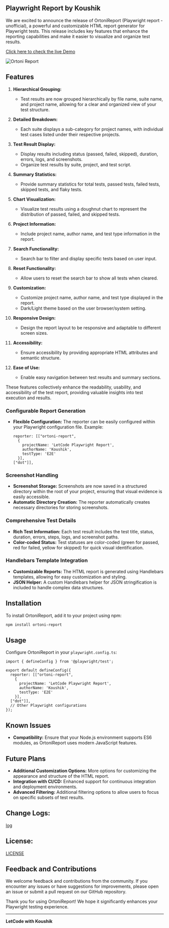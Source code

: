 ## Playwright Report by Koushik

We are excited to announce the release of OrtoniReport (Playwright report - unofficial), a powerful and customizable HTML report generator for Playwright tests. This release includes key features that enhance the reporting capabilities and make it easier to visualize and organize test results.

[Click here to check the live Demo](https://ortoni.netlify.app/)


![Ortoni Report](https://github.com/ortoniKC/ortoni-report/assets/58769833/f96b7697-8ec0-4c6d-a681-b305e6d5843a)

## Features

1. **Hierarchical Grouping:** 
   - Test results are now grouped hierarchically by file name, suite name, and project name, allowing for a clear and organized view of your test structure.
  
2. **Detailed Breakdown:**
   - Each suite displays a sub-category for project names, with individual test cases listed under their respective projects.

3. **Test Result Display:**
   - Display  results including status (passed, failed, skipped), duration, errors, logs, and screenshots.
   - Organize test results by suite, project, and test script.

4. **Summary Statistics:**
   - Provide summary statistics for total tests, passed tests, failed tests, skipped tests, and flaky tests.

5. **Chart Visualization:**
   - Visualize test results using a doughnut chart to represent the distribution of passed, failed, and skipped tests.

6. **Project Information:**
   - Include project name, author name, and test type information in the report.

7. **Search Functionality:**
   - Search bar to filter and display specific tests based on user input.

8. **Reset Functionality:**
   - Allow users to reset the search bar to show all tests when cleared.

9. **Customization:**
   - Customize project name, author name, and test type displayed in the report.
   - Dark/Light theme based on the user browser/system setting.

10. **Responsive Design:**
    - Design the report layout to be responsive and adaptable to different screen sizes.

11. **Accessibility:**
    - Ensure accessibility by providing appropriate HTML attributes and semantic structure.

12. **Ease of Use:**
    - Enable easy navigation between test results and summary sections.

These features collectively enhance the readability, usability, and accessibility of the test report, providing valuable insights into test execution and results.

### Configurable Report Generation
- **Flexible Configuration:** The reporter can be easily configured within your Playwright configuration file. Example:
  ```JS/TS
  reporter: [["ortoni-report",
    {
      projectName: 'LetCode Playwright Report',
      authorName: 'Koushik',
      testType: 'E2E'
    }],
  ["dot"]],
  ```

### Screenshot Handling
- **Screenshot Storage:** Screenshots are now saved in a structured directory within the root of your project, ensuring that visual evidence is easily accessible.
- **Automatic Directory Creation:** The reporter automatically creates necessary directories for storing screenshots.

### Comprehensive Test Details
- **Rich Test Information:** Each test result includes the test title, status, duration, errors, steps, logs, and screenshot paths.
- **Color-coded Status:** Test statuses are color-coded (green for passed, red for failed, yellow for skipped) for quick visual identification.

### Handlebars Template Integration
- **Customizable Reports:** The HTML report is generated using Handlebars templates, allowing for easy customization and styling.
- **JSON Helper:** A custom Handlebars helper for JSON stringification is included to handle complex data structures.

## Installation

To install OrtoniReport, add it to your project using npm:

```bash
npm install ortoni-report
```

## Usage

Configure OrtoniReport in your `playwright.config.ts`:

``` javascript/typescript
import { defineConfig } from '@playwright/test';

export default defineConfig({
  reporter: [["ortoni-report",
    {
      projectName: 'LetCode Playwright Report',
      authorName: 'Koushik',
      testType: 'E2E'
    }],
  ["dot"]],
  // Other Playwright configurations
});
```

## Known Issues

- **Compatibility:** Ensure that your Node.js environment supports ES6 modules, as OrtoniReport uses modern JavaScript features.

## Future Plans

- **Additional Customization Options:** More options for customizing the appearance and structure of the HTML report.
- **Integration with CI/CD:** Enhanced support for continuous integration and deployment environments.
- **Advanced Filtering:** Additional filtering options to allow users to focus on specific subsets of test results.

## Change Logs:
[log](https://github.com/ortoniKC/ortoni-report/blob/main/changelog.md)

## License:
[LICENSE](https://github.com/ortoniKC/ortoni-report/blob/main/LICENSE.md)

## Feedback and Contributions

We welcome feedback and contributions from the community. If you encounter any issues or have suggestions for improvements, please open an issue or submit a pull request on our GitHub repository.

Thank you for using OrtoniReport! We hope it significantly enhances your Playwright testing experience.

---

**LetCode with Koushik**